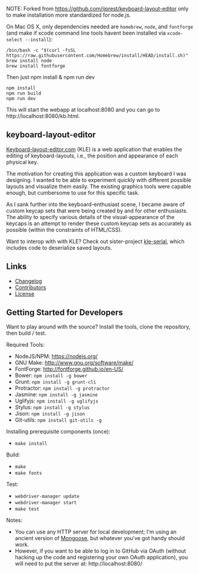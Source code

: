 
NOTE: Forked from https://github.com/ijprest/keyboard-layout-editor only to make installation more standardized for node.js.

On Mac OS X, only dependencies needed are `homebrew`, `node`, and `fontforge` (and make if xcode command line tools havent been installed via `xcode-select --install`):
```
/bin/bash -c "$(curl -fsSL https://raw.githubusercontent.com/Homebrew/install/HEAD/install.sh)"
brew install node
brew install fontforge
```

Then just npm install & npm run dev
```
npm install
npm run build
npm run dev
```

This will start the webapp at localhost:8080 and you can go to http://localhost:8080/kb.html.


keyboard-layout-editor
----------------------
[Keyboard-layout-editor.com](https://www.keyboard-layout-editor.com) (KLE) is a
web application that enables the editing of keyboard-layouts, i.e., the position
and appearance of each physical key.

The motivation for creating this application was a custom keyboard I was
designing.  I wanted to be able to experiment quickly with different possible
layouts and visualize them easily.  The existing graphics tools were capable
enough, but cumbersome to use for this specific task.

As I sank further into the keyboard-enthusiast scene, I became aware of
custom keycap sets that were being created by and for other enthusiasts. The
ability to specify various details of the visual-appearance of the keycaps
is an attempt to render these custom keycap sets as accurately as possible
(within the constraints of HTML/CSS).

Want to interop with with KLE?  Check out sister-project
[kle-serial](https://github.com/ijprest/kle-serial), which includes code to
deserialize saved layouts.

Links
-----
* [Changelog](CHANGELOG.md)
* [Contributors](CONTRIB.md)
* [License](LICENSE.md)

Getting Started for Developers
------------------------------
Want to play around with the source?  Install the tools, clone the repository,
then build / test.

Required Tools:

* NodeJS/NPM: https://nodejs.org/
* GNU Make: http://www.gnu.org/software/make/
* FontForge: http://fontforge.github.io/en-US/
* Bower: ```npm install -g bower```
* Grunt: ```npm install -g grunt-cli```
* Protractor: ```npm install -g protractor```
* Jasmine: ```npm install -g jasmine```
* Uglifyjs: ```npm install -g uglifyjs```
* Stylus: ```npm install -g stylus```
* Jison: ```npm install -g jison```
* Git-utils: ```npm install git-utils -g ```

Installing prerequisite components (once):

* ```make install```

Build:

* ```make```
* ```make fonts```

Test:

* ```webdriver-manager update```
* ```webdriver-manager start```
* ```make test```

Notes:

* You can use any HTTP server for local development; I'm using an ancient
  version of [Mongoose](https://cesanta.com/mongoose.shtml), but whatever
  you've got handy should work.
* However, if you want to be able to log in to GitHub via OAuth (without
  hacking up the code and registering your own OAuth application), you will
  need to put the server at: http://localhost:8080/
